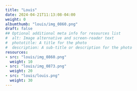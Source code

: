 ```yaml
---
title: "Louis"
date: 2024-04-21T11:13:08-04:00
weight: 0
albumthumb: "louis/img_0860.png"
draft: false
## Optional additional meta info for resources list
#  alt: Image alternative and screen-reader text
#  phototitle: A title for the photo
#  description: A sub-title or description for the photo
resources:
- src: "louis/img_0860.png"
  weight: 10
- src: "louis/img_0873.png"
  weight: 20
- src: "louis/louis.png"
  weight: 30
---
```

